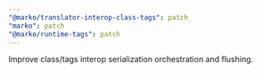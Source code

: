 ```yaml
---
"@marko/translator-interop-class-tags": patch
"marko": patch
"@marko/runtime-tags": patch
---
```


Improve class/tags interop serialization orchestration and flushing.

